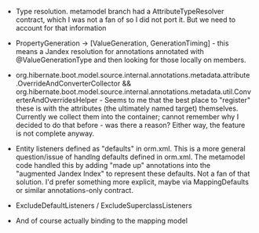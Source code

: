 * Type resolution.  metamodel branch had a AttributeTypeResolver contract, which I was not a fan of so I did not port
	it.  But we need to account for that information
* PropertyGeneration -> [ValueGeneration, GenerationTiming] - this means a Jandex resolution for annotations
	annotated with @ValueGenerationType and then looking for those locally on members.
* org.hibernate.boot.model.source.internal.annotations.metadata.attribute.OverrideAndConverterCollector
	&& org.hibernate.boot.model.source.internal.annotations.metadata.util.ConverterAndOverridesHelper - Seems to me that the best 
	place to "register" these is with the attributes (the ultimately named target) themselves.  Currently we collect
	them into the container; cannot remember why I decided to do that before - was there a reason?
	Either way, the feature is not complete anyway.
* Entity listeners defined as "defaults" in orm.xml.  This is a more general question/issue of handlng defaults
 	defined in orm.xml.  The metamodel code handled this by adding "made up" annotations into the "augmented Jandex Index"
 	to represent these defaults.  Not a fan of that solution.  I'd prefer something more explicit, maybe via 
 	MappingDefaults or similar annotations-only contract.
* ExcludeDefaultListeners / ExcludeSuperclassListeners

* And of course actually binding to the mapping model